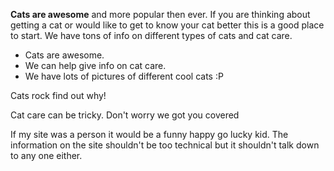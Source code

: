 **Cats are awesome** and more popular then ever. If you are thinking about getting a cat or would like to get to know your cat better this is a good place to start. We have tons of info on different types of cats and cat care.

- Cats are awesome.
- We can help give info on cat care.
- We have lots of pictures of different cool cats :P

Cats rock find out why!

Cat care can be tricky. Don't worry we got you covered

If my site was a person it would be a funny happy go lucky kid. The information on the site shouldn't be too technical but it shouldn't talk down to any one either.